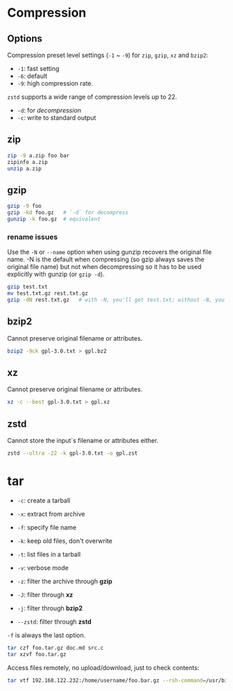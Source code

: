 # Compression

## Options

Compression preset level settings (`-1` ~ `-9`) for `zip`, `gzip`, `xz` and `bzip2`:
- `-1`: fast setting
- `-6`: default
- `-9`: high compression rate.

`zstd` supports a wide range of compression levels up to 22.


- `-d`: for *decompression*
- `-c`: write to standard output


## zip

```bash
zip -9 a.zip foo bar
zipinfo a.zip
unzip a.zip
```


## gzip

```bash
gzip -9 foo
gzip -kd foo.gz   # `-d` for decompress
gunzip -k foo.gz  # equivalent
```

### rename issues
Use the `-N` or `--name` option when using gunzip recovers the original file name. -N is the default when compressing (so gzip always saves the original file name) but not when decompressing so it has to be used explicitly with gunzip (or `gzip -d`).

```bash
gzip test.txt
mv test.txt.gz rest.txt.gz
gzip -dN rest.txt.gz   # with -N, you'll get test.txt; without -N, you'll get rest.txt
```

## bzip2
Cannot preserve original filename or attributes.

```bash
bzip2 -9ck gpl-3.0.txt > gpl.bz2
```

## xz
Cannot preserve original filename or attributes.

```bash
xz -c --best gpl-3.0.txt > gpl.xz
```

## zstd
Cannot store the input´s filename or attributes either.

```bash
zstd --ultra -22 -k gpl-3.0.txt -o gpl.zst
```



# tar

- `-c`: create a tarball
- `-x`: extract from archive 
- `-f`: specify file name
- `-k`: keep old files, don't overwrite
- `-t`: list files in a tarball
- `-v`: verbose mode

- `-z`:     filter the archive through **gzip**
- `-J`:     filter through **xz**
- `-j`:     filter through **bzip2**
- `--zstd`: filter through **zstd**

`-f` is always the last option.  


```bash
tar czf foo.tar.gz doc.md src.c
tar xzvf foo.tar.gz
```

Access files remotely, no upload/download, just to check contents:
```bash
tar vtf 192.168.122.232:/home/username/foo.bar.gz --rsh-command=/usr/bin/ssh
```
